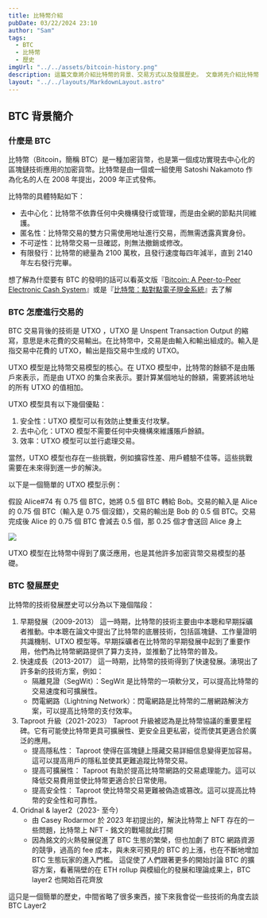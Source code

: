 ```yaml
---
title: 比特幣介紹
pubDate: 03/22/2024 23:10
author: "Sam"
tags:
  - BTC
  - 比特幣
  - 歷史
imgUrl: "../../assets/bitcoin-history.png"
description: 這篇文章將介紹比特幣的背景、交易方式以及發展歷史。 文章將先介紹比特幣的背景和基本概念，然後探討比特幣交易背後的技術 — UTXO 模型。 接著將概括比特幣的發展歷史，包括早期發展、快速成長、Taproot 升級以及最近的 Oridnal & layer2 提出
layout: "../../layouts/MarkdownLayout.astro"
---
```


## BTC 背景簡介

### 什麼是 BTC

比特幣（Bitcoin，簡稱 BTC）是一種加密貨幣，也是第一個成功實現去中心化的區塊鏈技術應用的加密貨幣。比特幣是由一個或一組使用 Satoshi Nakamoto 作為化名的人在 2008 年提出，2009 年正式發佈。

比特幣的具體特點如下：

- 去中心化：比特幣不依靠任何中央機構發行或管理，而是由全網的節點共同維護。
- 匿名性：比特幣交易的雙方只需使用地址進行交易，而無需透露真實身份。
- 不可逆性：比特幣交易一旦確認，則無法撤銷或修改。
- 有限發行：比特幣的總量為 2100 萬枚，且發行速度每四年減半，直到 2140 年左右發行完畢。

想了解為什麼要有 BTC 的發明的話可以看英文版『[Bitcoin: A Peer-to-Peer Electronic Cash System](https://bitcoin.org/bitcoin.pdf)』或是『[比特幣：點對點電子現金系統](https://medium.com/taipei-ethereum-meetup/%E6%AF%94%E7%89%B9%E5%B9%A3-%E7%AB%AF%E5%B0%8D%E7%AB%AF%E9%9B%BB%E5%AD%90%E7%8F%BE%E9%87%91%E7%B3%BB%E7%B5%B1-bitcoin-a-peer-to-peer-electronic-cash-system-i-8a52de003c9)』去了解

### BTC 怎麼進行交易的

BTC 交易背後的技術是 UTXO ，UTXO 是 Unspent Transaction Output 的縮寫，意思是未花費的交易輸出。在比特幣中，交易是由輸入和輸出組成的。輸入是指交易中花費的 UTXO，輸出是指交易中生成的 UTXO。

UTXO 模型是比特幣交易模型的核心。在 UTXO 模型中，比特幣的餘額不是由賬戶來表示，而是由 UTXO 的集合來表示。要計算某個地址的餘額，需要將該地址的所有 UTXO 的值相加。

UTXO 模型具有以下幾個優點：

1. 安全性：UTXO 模型可以有效防止雙重支付攻擊。
2. 去中心化：UTXO 模型不需要任何中央機構來維護賬戶餘額。
3. 效率：UTXO 模型可以並行處理交易。

當然，UTXO 模型也存在一些挑戰，例如擴容性差、用戶體驗不佳等。這些挑戰需要在未來得到進一步的解決。

以下是一個簡單的 UTXO 模型示例：

假設 Alice#74 有 0.75 個 BTC，她將 0.5 個 BTC 轉給 Bob。交易的輸入是 Alice 的 0.75 個 BTC（輸入是 0.75 個沒錯），交易的輸出是 Bob 的 0.5 個 BTC。交易完成後 Alice 的 0.75 個 BTC 會減去 0.5 個，那 0.25 個才會送回 Alice 身上

![](https://hackmd.io/_uploads/HylA1HaOp.png)

UTXO 模型在比特幣中得到了廣泛應用，也是其他許多加密貨幣交易模型的基礎。

### BTC 發展歷史

比特幣的技術發展歷史可以分為以下幾個階段：

1. 早期發展（2009-2013）
   這一時期，比特幣的技術主要由中本聰和早期採礦者推動。中本聰在論文中提出了比特幣的底層技術，包括區塊鏈、工作量證明共識機制、UTXO 模型等。早期採礦者在比特幣的早期發展中起到了重要作用，他們為比特幣網路提供了算力支持，並推動了比特幣的普及。
2. 快速成長（2013-2017）
   這一時期，比特幣的技術得到了快速發展。湧現出了許多新的技術方案，例如：
   - 隔離見證（SegWit）：SegWit 是比特幣的一項軟分叉，可以提高比特幣的交易速度和可擴展性。
   - 閃電網路（Lightning Network）：閃電網路是比特幣的二層網路解決方案，可以提高比特幣的支付效率。
3. Taproot 升級（2021-2023）
   Taproot 升級被認為是比特幣協議的重要里程碑。它有可能使比特幣更具可擴展性、更安全且更私密，從而使其更適合於廣泛的應用。
   - 提高隱私性： Taproot 使得在區塊鏈上隱藏交易詳細信息變得更加容易。這可以提高用戶的隱私並使其更難追蹤比特幣交易。
   - 提高可擴展性： Taproot 有助於提高比特幣網路的交易處理能力。這可以降低交易費用並使比特幣更適合於日常使用。
   - 提高安全性： Taproot 使比特幣交易更難被偽造或篡改。這可以提高比特幣的安全性和可靠性。
4. Oridnal & layer2（2023- 至今）
   - 由 Casey Rodarmor 於 2023 年初提出的，解決比特幣上 NFT 存在的一些問題，比特幣上 NFT - 銘文的戰場就此打開
   - 因為銘文的火熱發展促進了 BTC 生態的繁榮，但也加劇了 BTC 網路資源的競爭，過高的 fee 成本，與未來可預見的 BTC 的上漲，也在不斷地增加 BTC 生態玩家的進入門檻。 這促使了人們跟著更多的開始討論 BTC 的擴容方案，看著隔壁的在 ETH rollup 與模組化的發展和理論成果上，BTC layer2 也開始百花齊放

這只是一個簡單的歷史，中間省略了很多東西，接下來我會從一些技術的角度去談 BTC Layer2
